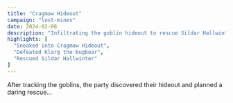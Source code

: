 ```yaml
---
title: "Cragmaw Hideout"
campaign: "lost-mines"
date: 2024-02-08
description: "Infiltrating the goblin hideout to rescue Sildar Hallwinter"
highlights: [
  "Sneaked into Cragmaw Hideout",
  "Defeated Klarg the bugbear",
  "Rescued Sildar Hallwinter"
]
---
```


After tracking the goblins, the party discovered their hideout and planned a daring rescue...